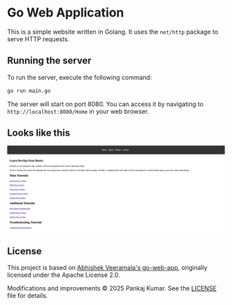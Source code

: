 # Go Web Application

This is a simple website written in Golang. It uses the `net/http` package to serve HTTP requests.

## Running the server

To run the server, execute the following command:

```bash
go run main.go
```

The server will start on port 8080. You can access it by navigating to `http://localhost:8080/Home` in your web browser.

## Looks like this

![Website](static/images/golang-website.png)

## License

This project is based on [Abhishek Veeramala's go-web-app](https://github.com/iam-veeramala/go-web-app),
originally licensed under the Apache License 2.0.

Modifications and improvements © 2025 Pankaj Kumar.
See the [LICENSE](./LICENSE) file for details.



